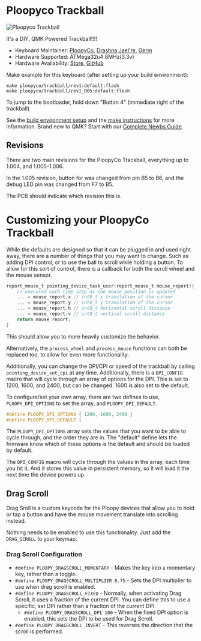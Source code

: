 # Ploopyco Trackball

![Ploopyco Trackball](https://i.redd.it/j7z0y83txps31.jpg)

It's a DIY, QMK Powered Trackball!!!!

* Keyboard Maintainer: [PloopyCo](https://github.com/ploopyco), [Drashna Jael're](https://github.com/drashna/), [Germ](https://github.com/germ/)
* Hardware Supported: ATMega32u4 8MHz(3.3v)  
* Hardware Availability: [Store](https://ploopy.co), [GitHub](https://github.com/ploopyco)

Make example for this keyboard (after setting up your build environment):

    make ploopyco/trackball/rev1:default:flash
    make ploopyco/trackball/rev1_005:default:flash
    
To jump to the bootloader, hold down "Button 4" (immediate right of the trackball) 

See the [build environment setup](https://docs.qmk.fm/#/getting_started_build_tools) and the [make instructions](https://docs.qmk.fm/#/getting_started_make_guide) for more information. Brand new to QMK? Start with our [Complete Newbs Guide](https://docs.qmk.fm/#/newbs).

## Revisions

There are two main revisions for the PloopyCo Trackball, everything up to 1.004, and 1.005-1.006.

In the 1.005 revision, button for was changed from pin B5 to B6, and the debug LED pin was changed from F7 to B5. 

The PCB should indicate which revision this is.

# Customizing your PloopyCo Trackball

While the defaults are designed so that it can be plugged in and used right away, there are a number of things that you may want to change.  Such as adding DPI control, or to use the ball to scroll while holding a button.   To allow for this sort of control, there is a callback for both the scroll wheel and the mouse sensor. 


```c
report_mouse_t pointing_device_task_user(report_mouse_t mouse_report){
    // executed each time step as the mouse position is updated
    ... = mouse_report.x // int8_t x translation of the cursor
    ... = mouse_report.y // int8_t y translation of the cursor
    ... = mouse_report.h // int8_t horizontal scroll distance
    ... = mouse_report.v // int8_t vertical scroll distance
    return mouse_report;
}
```

This should allow you to more heavily customize the behavior. 

Alternatively, the `process_wheel` and `process_mouse` functions can both be replaced too, to allow for even more functionality.

Additionally, you can change the DPI/CPI or speed of the trackball by calling `pointing_device_set_cpi` at any time. Additionally, there is a `DPI_CONFIG` macro that will cycle through an array of options for the DPI.  This is set to 1200, 1600, and 2400, but can be changed.  1600 is also set to the default.

To configure/set your own array, there are two defines to use, `PLOOPY_DPI_OPTIONS` to set the array, and `PLOOPY_DPI_DEFAULT`. 

```c
#define PLOOPY_DPI_OPTIONS { 1200, 1600, 2400 }
#define PLOOPY_DPI_DEFAULT 1
```
The `PLOOPY_DPI_OPTIONS` array sets the values that you want to be able to cycle through, and the order they are in.  The "default" define lets the firmware know which of these options is the default and should be loaded by default. 

The `DPI_CONFIG` macro will cycle through the values in the array, each time you hit it.  And it stores this value in persistent memory, so it will load it the next time the device powers up. 

## Drag Scroll

Drag Sroll is a custom keycode for the Ploopy devices that allow you to hold or tap a button and have the mouse movement translate into scrolling instead. 

Nothing needs to be enabled to use this functionality.  Just add the `DRAG_SCROLL` to your keymap. 

### Drag Scroll Configuration

* `#define PLOOPY_DRAGSCROLL_MOMENTARY` - Makes the key into a momentary key, rather than a toggle.
* `#define PLOOPY_DRAGSCROLL_MULTIPLIER 0.75` - Sets the DPI multiplier to use when drag scroll is enabled. 
* `#define PLOOPY_DRAGSCROLL_FIXED` - Normally, when activating Drag Scroll, it uses a fraction of the current DPI. You can define this to use a specific, set DPI rather than a fraction of the current DPI. 
  * `#define PLOOPY_DRAGSCROLL_DPI 100` - When the fixed DPI option is enabled, this sets the DPI to be used for Drag Scroll.
* `#define PLOOPY_DRAGSCROLL_INVERT` - This reverses the direction that the scroll is performed. 
